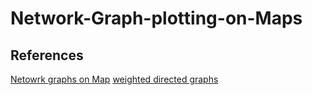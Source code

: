 # Network-Graph-plotting-on-Maps

## References
[Netowrk graphs on Map](https://youtu.be/RlVtbuRpKTw)
[weighted directed graphs](https://transport-systems.imperial.ac.uk/tf/60008_21/n2_2_weighted_and_directed_graphs.html)
